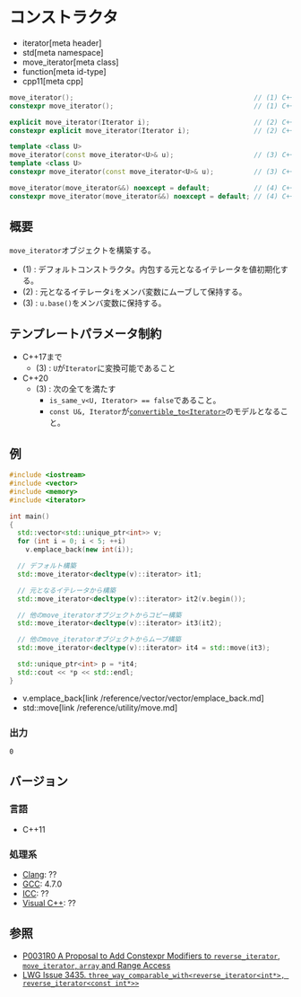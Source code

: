 # コンストラクタ
* iterator[meta header]
* std[meta namespace]
* move_iterator[meta class]
* function[meta id-type]
* cpp11[meta cpp]

```cpp
move_iterator();                                             // (1) C++11
constexpr move_iterator();                                   // (1) C++17

explicit move_iterator(Iterator i);                          // (2) C++11
constexpr explicit move_iterator(Iterator i);                // (2) C++17

template <class U>
move_iterator(const move_iterator<U>& u);                    // (3) C++11
template <class U>
constexpr move_iterator(const move_iterator<U>& u);          // (3) C++17

move_iterator(move_iterator&&) noexcept = default;           // (4) C++11
constexpr move_iterator(move_iterator&&) noexcept = default; // (4) C++17
```

## 概要
`move_iterator`オブジェクトを構築する。

- (1) : デフォルトコンストラクタ。内包する元となるイテレータを値初期化する。
- (2) : 元となるイテレータ`i`をメンバ変数にムーブして保持する。
- (3) : `u.base()`をメンバ変数に保持する。

## テンプレートパラメータ制約

- C++17まで
  - (3) : `U`が`Iterator`に変換可能であること
- C++20
  - (3) : 次の全てを満たす
    - `is_same_v<U, Iterator> == false`であること。
    - `const U&, Iterator`が[`convertible_to<Iterator>`](/reference/concepts/convertible_to.md)のモデルとなること。

## 例
```cpp example
#include <iostream>
#include <vector>
#include <memory>
#include <iterator>

int main()
{
  std::vector<std::unique_ptr<int>> v;
  for (int i = 0; i < 5; ++i)
    v.emplace_back(new int(i));

  // デフォルト構築
  std::move_iterator<decltype(v)::iterator> it1;

  // 元となるイテレータから構築
  std::move_iterator<decltype(v)::iterator> it2(v.begin());

  // 他のmove_iteratorオブジェクトからコピー構築
  std::move_iterator<decltype(v)::iterator> it3(it2);

  // 他のmove_iteratorオブジェクトからムーブ構築
  std::move_iterator<decltype(v)::iterator> it4 = std::move(it3);

  std::unique_ptr<int> p = *it4;
  std::cout << *p << std::endl;
}
```
* v.emplace_back[link /reference/vector/vector/emplace_back.md]
* std::move[link /reference/utility/move.md]

### 出力
```
0
```

## バージョン
### 言語
- C++11

### 処理系
- [Clang](/implementation.md#clang): ??
- [GCC](/implementation.md#gcc): 4.7.0
- [ICC](/implementation.md#icc): ??
- [Visual C++](/implementation.md#visual_cpp): ??


## 参照
- [P0031R0 A Proposal to Add Constexpr Modifiers to `reverse_iterator`, `move_iterator`, `array` and Range Access](http://www.open-std.org/jtc1/sc22/wg21/docs/papers/2015/p0031r0.html)
- [LWG Issue 3435. `three_way_comparable_with<reverse_iterator<int*>, reverse_iterator<const int*>>`](https://cplusplus.github.io/LWG/issue3435)
